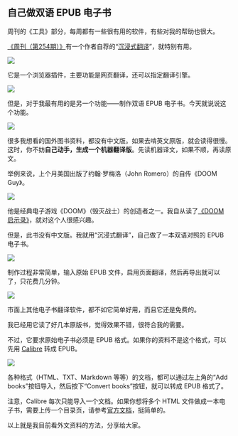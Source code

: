 ## 自己做双语 EPUB 电子书

周刊的《工具》部分，每周都有一些很有用的软件，有些对我的帮助也很大。

[《周刊（第254期）》](https://www.ruanyifeng.com/blog/2023/05/weekly-issue-254.html)有一个作者自荐的“[沉浸式翻译](https://immersivetranslate.com/)”，就特别有用。

![](https://cdn.beekka.com/blogimg/asset/202308/bg2023080602.webp)

它是一个浏览器插件，主要功能是网页翻译，还可以指定翻译引擎。

![](https://cdn.beekka.com/blogimg/asset/202308/bg2023080603.webp)

但是，对于我最有用的是另一个功能——制作双语 EPUB 电子书。今天就说说这个功能。

![](https://cdn.beekka.com/blogimg/asset/202308/bg2023080604.webp)

很多我想看的国外图书资料，都没有中文版。如果去啃英文原版，就会读得很慢。这时，你不妨**自己动手，生成一个机器翻译版**。先读机器译文，如果不顺，再读原文。

举例来说，上个月美国出版了约翰·罗梅洛（John Romero）的自传《DOOM Guy》。

![](https://cdn.beekka.com/blogimg/asset/202308/bg2023080910.webp)

他是经典电子游戏《DOOM》（毁灭战士）的创造者之一。我自从读了[《DOOM 启示录》](http://www.ruanyifeng.com/blog/2023/06/weekly-issue-258.html)，就对这个人很感兴趣。

但是，此书没有中文版。我就用“沉浸式翻译”，自己做了一本双语对照的 EPUB 电子书。

![](https://cdn.beekka.com/blogimg/asset/202308/bg2023080605.webp)

制作过程非常简单，输入原始 EPUB 文件，启用页面翻译，然后再导出就可以了，只花费几分钟。

![](https://cdn.beekka.com/blogimg/asset/202308/bg2023080606.webp)

市面上其他电子书翻译软件，都不如它简单好用，而且它还是免费的。

我已经用它读了好几本原版书，觉得效果不错，很符合我的需要。

不过，它要求原始电子书必须是 EPUB 格式。如果你的资料不是这个格式，可以先用 [Calibre](https://calibre-ebook.com/) 转成 EPUB。

![](https://cdn.beekka.com/blogimg/asset/202308/bg2023080607.webp)

各种格式（HTML、TXT、Markdown 等等）的文档，都可以通过左上角的“Add books”按钮导入，然后按下“Convert books”按钮，就可以转成 EPUB 格式了。

注意，Calibre 每次只能导入一个文档。如果你想将多个 HTML 文件做成一本电子书，需要上传一个目录页，请参考[官方文档](https://manual.calibre-ebook.com/faq.html#how-do-i-convert-a-collection-of-html-files-in-a-specific-order)，挺简单的。

以上就是我目前看外文资料的方法，分享给大家。
